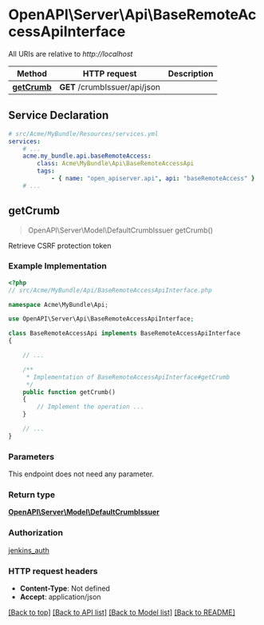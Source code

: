 # OpenAPI\Server\Api\BaseRemoteAccessApiInterface

All URIs are relative to *http://localhost*

Method | HTTP request | Description
------------- | ------------- | -------------
[**getCrumb**](BaseRemoteAccessApiInterface.md#getCrumb) | **GET** /crumbIssuer/api/json | 


## Service Declaration
```yaml
# src/Acme/MyBundle/Resources/services.yml
services:
    # ...
    acme.my_bundle.api.baseRemoteAccess:
        class: Acme\MyBundle\Api\BaseRemoteAccessApi
        tags:
            - { name: "open_apiserver.api", api: "baseRemoteAccess" }
    # ...
```

## **getCrumb**
> OpenAPI\Server\Model\DefaultCrumbIssuer getCrumb()



Retrieve CSRF protection token

### Example Implementation
```php
<?php
// src/Acme/MyBundle/Api/BaseRemoteAccessApiInterface.php

namespace Acme\MyBundle\Api;

use OpenAPI\Server\Api\BaseRemoteAccessApiInterface;

class BaseRemoteAccessApi implements BaseRemoteAccessApiInterface
{

    // ...

    /**
     * Implementation of BaseRemoteAccessApiInterface#getCrumb
     */
    public function getCrumb()
    {
        // Implement the operation ...
    }

    // ...
}
```

### Parameters
This endpoint does not need any parameter.

### Return type

[**OpenAPI\Server\Model\DefaultCrumbIssuer**](../Model/DefaultCrumbIssuer.md)

### Authorization

[jenkins_auth](../../README.md#jenkins_auth)

### HTTP request headers

 - **Content-Type**: Not defined
 - **Accept**: application/json

[[Back to top]](#) [[Back to API list]](../../README.md#documentation-for-api-endpoints) [[Back to Model list]](../../README.md#documentation-for-models) [[Back to README]](../../README.md)

